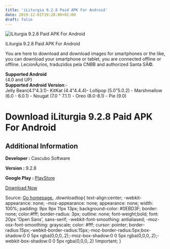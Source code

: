 ```yaml
---
title: 'iLiturgia 9.2.8 Paid APK For Android'
date: 2019-12-01T19:28:00+01:00
draft: false
---
```


![iLiturgia 9.2.8 Paid APK For Android](https://i0.wp.com/apkhome.net/wp-content/uploads/2019/12/iLiturgia-9.2.8-Paid.png "iLiturgia 9.2.8 Paid APK For Android")

  

iLiturgia 9.2.8 Paid APK For Android

You are here to download and download images for smartphones or the like, you can download your smartphone or tablet, you are connected offline or offline. LecionÃ¡rios, traduzidos pela CNBB and authorized Santa SÃ©.

**Supported Android**  
{4.0 and UP}  
**Supported Android Version**:-  
Jelly Bean(4.1"4.3.1)- KitKat (4.4"4.4.4)- Lollipop (5.0"5.0.2) - Marshmallow (6.0 - 6.0.1) - Nougat (7.0 " 7.1.1) - Oreo (8.0-8.1) - Pie (9.0)

Download iLiturgia 9.2.8 Paid APK For Android
=============================================

Additional Information
----------------------

**Developer :** Cascubo Software

**Version :** 9.2.8

**Google Play :** [PlayStore](https://play.google.com/store/apps/details?id=com.iliturgia&hl=en)

  

[Download Now](https://store4app.co/post/iliturgia-9-2-8-paid-apk-for-android_1575224767)

  
Source: [Go homepage.](https://store4app.co/post/iliturgia-9-2-8-paid-apk-for-android_1575224767) .downloadtop{ text-align:center; -webkit-appearance: none; -moz-appearance: none; appearance: none; width: 100%; padding: 9px 9px 11px 13px; background-color: #0EBD3F; border: none; color:#fff; border-radius: 3px; outline: none; font-weight;bold; font: 20px 'Open Sans', sans-serif; -webkit-font-smoothing: antialiased; -moz-osx-font-smoothing: grayscale; color: #fff; cursor: pointer; border-radius:15px;-webkit-border-radius:15px;-moz-border-radius:5px;box-shadow:0 0 5px rgba(0,0,0,.2);-moz-box-shadow:0 0 5px rgba(0,0,0,.2);-webkit-box-shadow:0 0 5px rgba(0,0,0,.2) !important; }